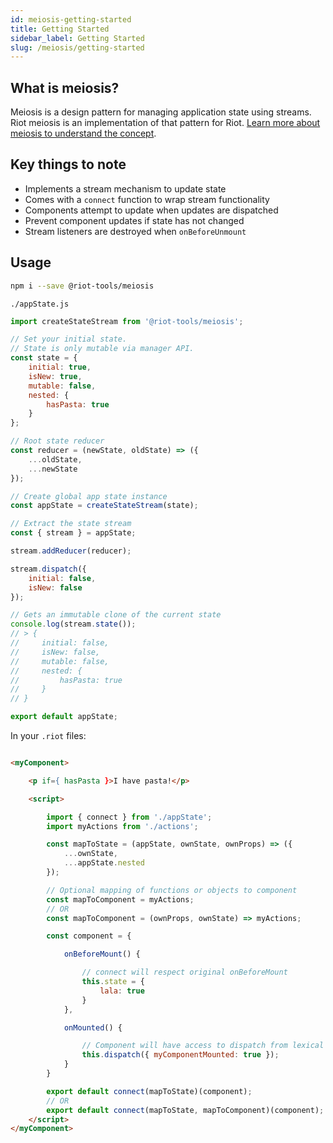 ```yaml
---
id: meiosis-getting-started
title: Getting Started
sidebar_label: Getting Started
slug: /meiosis/getting-started
---
```


## What is meiosis?

Meiosis is a design pattern for managing application state using streams. Riot meiosis is an implementation of that pattern for Riot. [Learn more about meiosis to understand the concept](https://meiosis.js.org/).

## Key things to note

- Implements a stream mechanism to update state
- Comes with a `connect` function to wrap stream functionality
- Components attempt to update when updates are dispatched
- Prevent component updates if state has not changed
- Stream listeners are destroyed when `onBeforeUnmount`

## Usage

```sh
npm i --save @riot-tools/meiosis
```

`./appState.js`

```js
import createStateStream from '@riot-tools/meiosis';

// Set your initial state.
// State is only mutable via manager API.
const state = {
    initial: true,
    isNew: true,
    mutable: false,
    nested: {
        hasPasta: true
    }
};

// Root state reducer
const reducer = (newState, oldState) => ({
    ...oldState,
    ...newState
});

// Create global app state instance
const appState = createStateStream(state);

// Extract the state stream
const { stream } = appState;

stream.addReducer(reducer);

stream.dispatch({
    initial: false,
    isNew: false
});

// Gets an immutable clone of the current state
console.log(stream.state());
// > {
//     initial: false,
//     isNew: false,
//     mutable: false,
//     nested: {
//         hasPasta: true
//     }
// }

export default appState;
```

In your `.riot` files:

```html

<myComponent>

    <p if={ hasPasta }>I have pasta!</p>

    <script>

        import { connect } from './appState';
        import myActions from './actions';

        const mapToState = (appState, ownState, ownProps) => ({
            ...ownState,
            ...appState.nested
        });

        // Optional mapping of functions or objects to component
        const mapToComponent = myActions;
        // OR
        const mapToComponent = (ownProps, ownState) => myActions;

        const component = {

            onBeforeMount() {

                // connect will respect original onBeforeMount
                this.state = {
                    lala: true
                }
            },

            onMounted() {

                // Component will have access to dispatch from lexical this
                this.dispatch({ myComponentMounted: true });
            }
        }

        export default connect(mapToState)(component);
        // OR
        export default connect(mapToState, mapToComponent)(component);
    </script>
</myComponent>
```
